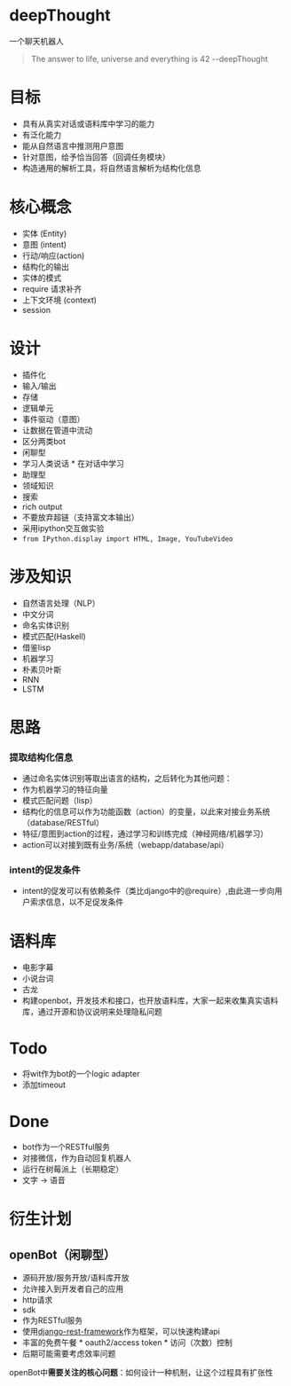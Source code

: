# deepThought
一个聊天机器人

>  The answer to life, universe and everything is 42   --deepThought

# 目标
*  具有从真实对话或语料库中学习的能力
 *  有泛化能力
*  能从自然语言中推测用户意图
*  针对意图，给予恰当回答（回调任务模块）
*  构造通用的解析工具，将自然语言解析为结构化信息

# 核心概念
*  实体 (Entity)
*  意图 (intent)
*  行动/响应(action)
*  结构化的输出
  *  实体的模式 
*  require 请求补齐
*  上下文环境 (context)
 *  session


# 设计
*  插件化
  *  输入/输出
  *  存储
  *  逻辑单元
*  事件驱动（意图）
*  让数据在管道中流动
*  区分两类bot
 *  闲聊型
   *  学习人类说话
     *  在对话中学习 
 *  助理型
   *  领域知识
   *  搜索
*  rich output
 *  不要放弃超链（支持富文本输出）
  * 采用ipython交互做实验
   *  `from IPython.display import HTML, Image, YouTubeVideo`

# 涉及知识
*  自然语言处理（NLP）
  *  中文分词
  *  命名实体识别
*  模式匹配(Haskell)
 *  借鉴lisp
*  机器学习
  *  朴素贝叶斯
*  RNN
 *  LSTM

# 思路
### 提取结构化信息
*  通过命名实体识别等取出语言的结构，之后转化为其他问题：
 *  作为机器学习的特征向量
 *  模式匹配问题（lisp）
*  结构化的信息可以作为功能函数（action）的变量，以此来对接业务系统（database/RESTful）
 *  特征/意图到action的过程，通过学习和训练完成（神经网络/机器学习）
   *  action可以对接到既有业务/系统（webapp/database/api）

### intent的促发条件
*  intent的促发可以有依赖条件（类比django中的@require）,由此进一步向用户索求信息，以不足促发条件

# 语料库
*  电影字幕
*  小说台词
  * 古龙
*  构建openbot，开发技术和接口，也开放语料库，大家一起来收集真实语料库，通过开源和协议说明来处理隐私问题


# Todo
*  将wit作为bot的一个logic adapter
 *  添加timeout 

# Done
*  bot作为一个RESTful服务
*  对接微信，作为自动回复机器人
*  运行在树莓派上（长期稳定）
*  文字 -> 语音


# 衍生计划
## openBot（闲聊型）
*  源码开放/服务开放/语料库开放
*  允许接入到开发者自己的应用
 *  http请求
 *  sdk
*  作为RESTful服务
 *  使用[django-rest-framework](https://github.com/tomchristie/django-rest-framework)作为框架，可以快速构建api
  *  丰富的免费午餐
    *  oauth2/access token
    *  访问（次数）控制
  *  后期可能需要考虑效率问题

openBot中**需要关注的核心问题**：如何设计一种机制，让这个过程具有扩张性
